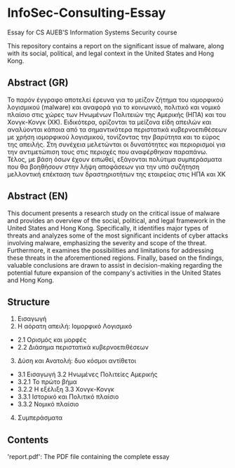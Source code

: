 # InfoSec-Consulting-Essay
Essay for CS AUEB'S Information Systems Security course

This repository contains a report on the significant issue of malware, along with its social, political, and legal context in the United States and Hong Kong.

## Abstract (GR)
Το παρόν έγγραφο αποτελεί έρευνα για το μείζον ζήτημα του ιομορφικού λογισμικού
(malware) και αναφορά για το κοινωνικό, πολιτικό και νομικό πλαίσιο στις χώρες των Ηνωμένων
Πολιτειών της Αμερικής (ΗΠΑ) και του Χονγκ-Κονγκ (ΧΚ). Ειδικότερα, ορίζονται τα μείζονα είδη
απειλών και αναλύονται κάποια από τα σημαντικότερα περιστατικά κυβερνοεπιθέσεων με χρήση
ιομορφικού λογισμικού, τονίζοντας την βαρύτητα και το εύρος της απειλής. Στη συνέχεια μελετώνται
οι δυνατότητες και περιορισμοί για την αντιμετώπιση τους στις περιοχές που αναφέρθηκαν
παραπάνω. Τέλος, με βάση όσων έχουν ειπωθεί, εξάγονται πολύτιμα συμπεράσματα που θα
βοηθήσουν στην λήψη αποφάσεων για την υπό συζήτηση μελλοντική επέκταση των δραστηριοτήτων
της εταιρείας στις ΗΠΑ και ΧΚ

## Abstract (EN)
This document presents a research study on the critical issue of malware and provides an overview of the social, political, and legal framework in the United States and Hong Kong. Specifically, it identifies major types of threats and analyzes some of the most significant incidents of cyber attacks involving malware, emphasizing the severity and scope of the threat. Furthermore, it examines the possibilities and limitations for addressing these threats in the aforementioned regions. Finally, based on the findings, valuable conclusions are drawn to assist in decision-making regarding the potential future expansion of the company's activities in the United States and Hong Kong.

## Structure
1. Εισαγωγή
2. Η αόρατη απειλή: Ιομορφικό Λογισμικό
- 2.1 Ορισμός και μορφές 
- 2.2 Διάσημα περιστατικά κυβερνοεπιθέσεων
3. Δύση και Ανατολή: δυο κόσμοι αντίθετοι
- 3.1 Εισαγωγή
3.2 Ηνωμένες Πολιτείες Αμερικής 
- 3.2.1 Το πρώτο βήμα 
- 3.2.2 Η εξέλιξη 
3.3 Χονγκ-Κονγκ
- 3.3.1 Ιστορικό και Πολιτικό πλαίσιο
- 3.3.2 Νομικό πλαίσιο 
4. Συμπεράσματα

## Contents
'report.pdf': The PDF file containing the complete essay
